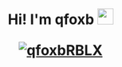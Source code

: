 <h1 align="center">Hi! I'm qfoxb <img src="https://github.com/qfoxb.png" style="width:32px;height:32px;"/>


<a href="https://twitter.com/qfoxbRBLX" target="blank"><img src="https://img.shields.io/twitter/follow/qfoxbRBLX?style=plastic" alt="qfoxbRBLX" /></a>

